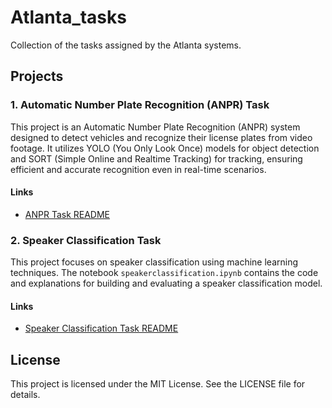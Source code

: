 # Atlanta_tasks

Collection of the tasks assigned by the Atlanta systems.

## Projects

### 1. Automatic Number Plate Recognition (ANPR) Task

This project is an Automatic Number Plate Recognition (ANPR) system designed to detect vehicles and recognize their license plates from video footage. It utilizes YOLO (You Only Look Once) models for object detection and SORT (Simple Online and Realtime Tracking) for tracking, ensuring efficient and accurate recognition even in real-time scenarios.


#### Links

- [ANPR Task README](ANPR-Task2/README.md)

### 2. Speaker Classification Task

This project focuses on speaker classification using machine learning techniques. The notebook `speakerclassification.ipynb` contains the code and explanations for building and evaluating a speaker classification model.


#### Links

- [Speaker Classification Task README](SRS-Task1/README.md)

## License

This project is licensed under the MIT License. See the LICENSE file for details.